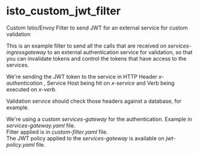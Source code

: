 # isto_custom_jwt_filter
Custom Istio/Envoy Filter to send JWT for an external service for custom validation

This is an example filter to send all the calls that are received on *services-ingressgateway* to an external authentication service for validation, so that you can invalidate tokens and control the tokens that have access to the services.

We're sending the JWT token to the service in HTTP Header *x-authentication* , Service Host being hit on *x-service* and Verb being executed on *x-verb*. 

Validation service should check those headers against a database, for example.

We're using a custom *services-gateway* for the authentication. Example in *services-gateway.yaml* file.  
Filter applied is in *custom-filter.yaml* file.  
The JWT policy applied to the *services-gateway* is available on *jwt-policy.yaml* file.


